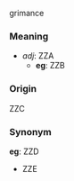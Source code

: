 grimance
### Meaning
+ _adj_: ZZA
    + __eg__: ZZB

### Origin

ZZC

### Synonym

__eg__: ZZD

+ ZZE



